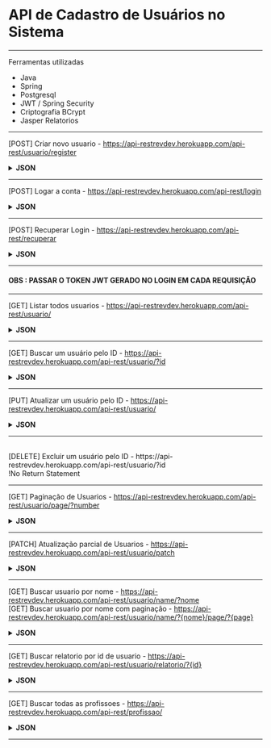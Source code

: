 # API de Cadastro de Usuários no Sistema

<hr>
 <p>Ferramentas utilizadas</p>
        <ul>
  <li>Java</li>
  <li>Spring</li>
  <li>Postgresql</li>
  <li>JWT / Spring Security</li>
  <li>Criptografia BCrypt</li>
  <li>Jasper Relatorios</li>
        </ul>
        <hr>

[POST] Criar novo usuario - https://api-restrevdev.herokuapp.com/api-rest/usuario/register
<details>
    <summary><b>JSON</b></summary>
 
![Registro](https://user-images.githubusercontent.com/84048306/142333670-3e7786ff-cecb-4890-8762-934b8567cce4.png)

  <br>
 
 </details>

 <hr>
 
[POST] Logar a conta - https://api-restrevdev.herokuapp.com/api-rest/login
<details>
    <summary><b>JSON</b></summary>
 
![image](https://user-images.githubusercontent.com/84048306/142333767-2069e295-c095-49fc-a2e0-a84617fd8e83.png)
 
 </details>
    <hr>
    
  [POST] Recuperar Login - https://api-restrevdev.herokuapp.com/api-rest/recuperar
 <details>
    <br>
    <summary><b>JSON</b></summary>
 
 ![image](https://user-images.githubusercontent.com/84048306/142336503-5e625a69-22f5-4e0c-8aa2-4818be5fc419.png)

 </details>
 <hr>
 <h4> OBS : PASSAR O TOKEN JWT GERADO NO LOGIN EM CADA REQUISIÇÃO </h4>
  <hr>

[GET] Listar todos usuarios -  https://api-restrevdev.herokuapp.com/api-rest/usuario/

<details>
   <br>
    <summary><b>JSON</b></summary>
 
![image](https://user-images.githubusercontent.com/84048306/142333914-c6901516-4cdc-4723-9824-e0e9c5e52a50.png)
 
 </details>
 <hr>
 
[GET] Buscar um usuário pelo ID - https://api-restrevdev.herokuapp.com/api-rest/usuario/?id
<details>
    <br>
    <summary><b>JSON</b></summary>
 
![image](https://user-images.githubusercontent.com/84048306/142333981-8c7f468c-3df8-4439-9205-0387b2bfebe7.png)
 
 </details>
 <hr>
 
[PUT] Atualizar um usuário pelo ID - https://api-restrevdev.herokuapp.com/api-rest/usuario/
 <details>
    <br>
    <summary><b>JSON</b></summary>

 ![image](https://user-images.githubusercontent.com/84048306/142334509-fa65a519-2088-456e-abbe-7e3f918ec431.png)

 
 </details>
 <hr>
 <br>
[DELETE] Excluir um usuário pelo ID - https://api-restrevdev.herokuapp.com/api-rest/usuario/?id
<br>
!No Return Statement
<hr>

[GET] Paginação de Usuarios - https://api-restrevdev.herokuapp.com/api-rest/usuario/page/?number
 <details>
    <br>
    <summary><b>JSON</b></summary>

 ![image](https://user-images.githubusercontent.com/84048306/142334749-8fa929f5-1d77-45c1-8670-e049aaa16181.png)
 
 </details>
 <hr>
 
 [PATCH] Atualização parcial de Usuarios - https://api-restrevdev.herokuapp.com/api-rest/usuario/patch
 <details>
    <br>
    <summary><b>JSON</b></summary>

 ![image](https://user-images.githubusercontent.com/84048306/142335326-334c5e14-1171-4695-b73a-2d9808c81f67.png)
 
 </details>
 <hr>
 
  [GET] Buscar usuario por nome - https://api-restrevdev.herokuapp.com/api-rest/usuario/name/?nome
  <br>
  [GET] Buscar usuario por nome com paginação - https://api-restrevdev.herokuapp.com/api-rest/usuario/name/?{nome}/page/?{page}
 <details>
    <br>
    <summary><b>JSON</b></summary>

 ![image](https://user-images.githubusercontent.com/84048306/142335660-9d3a093a-1fb9-4791-a1da-369f6ff05641.png)

 
 </details>
 <hr>
 
   [GET] Buscar relatorio por id de usuario - https://api-restrevdev.herokuapp.com/api-rest/usuario/relatorio/?{id}
 
 <details>
    <br>
    <summary><b>JSON</b></summary>
 <h4>UM PDF</h4>
 
![image](https://user-images.githubusercontent.com/84048306/142335803-663009a7-c14b-44d8-80c1-d1209b4d4118.png)
 
  ->
 
 ![image](https://user-images.githubusercontent.com/84048306/142335897-2bade8c9-cb1d-4deb-8d0f-1111fda9bf29.png)

 </details>
 <hr>
 
   [GET] Buscar todas as profissoes - https://api-restrevdev.herokuapp.com/api-rest/profissao/
 <details>
    <br>
    <summary><b>JSON</b></summary>
 
  ![image](https://user-images.githubusercontent.com/84048306/142336349-fa502f17-d908-48c2-932f-05542363edf8.png)

 </details>
 <hr>
 
